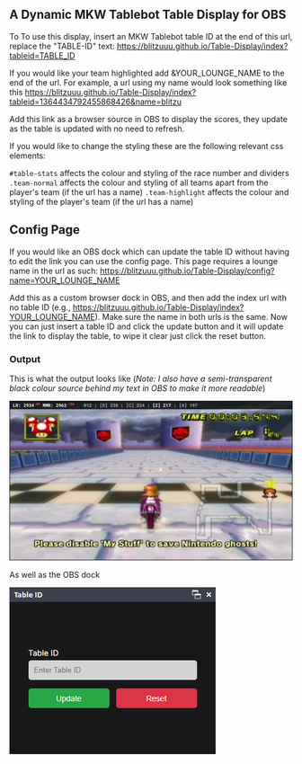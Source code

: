 ## A Dynamic MKW Tablebot Table Display for OBS
To To use this display, insert an MKW Tablebot table ID at the end of this url, replace the "TABLE-ID" text: https://blitzuuu.github.io/Table-Display/index?tableid=TABLE_ID

If you would like your team highlighted add &YOUR_LOUNGE_NAME to the end of the url.
For example, a url using my name would look something like this https://blitzuuu.github.io/Table-Display/index?tableid=1364434792455868426&name=blitzu

Add this link as a browser source in OBS to display the scores, they update as the table is updated with no need to refresh.

If you would like to change the styling these are the following relevant css elements:

`#table-stats` affects the colour and styling of the race number and dividers
`.team-normal` affects the colour and styling of all teams apart from the player's team (if the url has a name)
`.team-highlight` affects the colour and styling of the player's team (if the url has a name)

## Config Page
If you would like an OBS dock which can update the table ID without having to edit the link you can use the config page. This page requires a lounge name in the url as such: https://blitzuuu.github.io/Table-Display/config?name=YOUR_LOUNGE_NAME

Add this as a custom browser dock in OBS, and then add the index url with no table ID (e.g., https://blitzuuu.github.io/Table-Display/index?YOUR_LOUNGE_NAME). Make sure the name in both urls is the same. Now you can just insert a table ID and click the update button and it will update the link to display the table, to wipe it clear just click the reset button.

### Output
This is what the output looks like (*Note: I also have a semi-transparent black colour source behind my text in OBS to make it more readable*)

![Example Image](images/example.png)

As well as the OBS dock

![Config Image](images/config.png)
